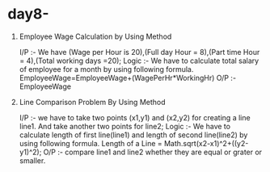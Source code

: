# day8-
1) Employee Wage Calculation by Using Method

     I/P :- We have (Wage per Hour is 20),(Full day Hour = 8),(Part time Hour = 4),(Total working days =20);
     Logic :- We have to calculate total salary of employee for a month by using following formula.
              EmployeeWage=EmployeeWage+(WagePerHr*WorkingHr)
     O/P :- EmployeeWage 
 
 

2) Line Comparison Problem By Using Method

     I/P :- we have to take two points (x1,y1) and (x2,y2) for creating a line line1. And take another two points for line2; 
     Logic :- We have to calculate length of first line(line1) and length of second line(line2) by using following formula.
              Length of a Line = Math.sqrt(x2-x1)^2+((y2-y1)^2);
     O/P :- compare line1 and line2 whether they are equal or grater or smaller.
 
    
